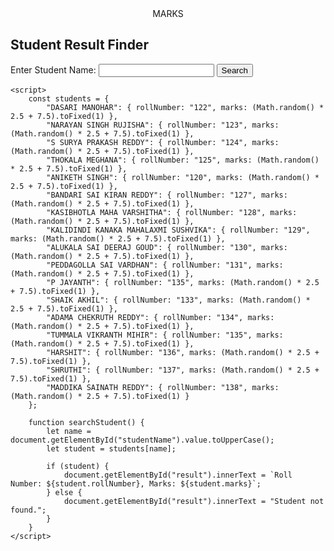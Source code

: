 <center>MARKS</center>
<!DOCTYPE html>
<html lang="en">
<head>
    <meta charset="UTF-8">
    <meta name="viewport" content="width=device-width, initial-scale=1.0">
    <title>Student Result Finder</title>
</head>
<body>
    <h2>Student Result Finder</h2>
    <label for="studentName">Enter Student Name:</label>
    <input type="text" id="studentName">
    <button onclick="searchStudent()">Search</button>
    <p id="result"></p>
    
    <script>
        const students = {
            "DASARI MANOHAR": { rollNumber: "122", marks: (Math.random() * 2.5 + 7.5).toFixed(1) },
            "NARAYAN SINGH RUJISHA": { rollNumber: "123", marks: (Math.random() * 2.5 + 7.5).toFixed(1) },
            "S SURYA PRAKASH REDDY": { rollNumber: "124", marks: (Math.random() * 2.5 + 7.5).toFixed(1) },
            "THOKALA MEGHANA": { rollNumber: "125", marks: (Math.random() * 2.5 + 7.5).toFixed(1) },
            "ANIKETH SINGH": { rollNumber: "120", marks: (Math.random() * 2.5 + 7.5).toFixed(1) },
            "BANDARI SAI KIRAN REDDY": { rollNumber: "127", marks: (Math.random() * 2.5 + 7.5).toFixed(1) },
            "KASIBHOTLA MAHA VARSHITHA": { rollNumber: "128", marks: (Math.random() * 2.5 + 7.5).toFixed(1) },
            "KALIDINDI KANAKA MAHALAXMI SUSHVIKA": { rollNumber: "129", marks: (Math.random() * 2.5 + 7.5).toFixed(1) },
            "ALUKALA SAI DEERAJ GOUD": { rollNumber: "130", marks: (Math.random() * 2.5 + 7.5).toFixed(1) },
            "PEDDAGOLLA SAI VARDHAN": { rollNumber: "131", marks: (Math.random() * 2.5 + 7.5).toFixed(1) },
            "P JAYANTH": { rollNumber: "135", marks: (Math.random() * 2.5 + 7.5).toFixed(1) },
            "SHAIK AKHIL": { rollNumber: "133", marks: (Math.random() * 2.5 + 7.5).toFixed(1) },
            "ADAMA CHEKRUTH REDDY": { rollNumber: "134", marks: (Math.random() * 2.5 + 7.5).toFixed(1) },
            "TUMMALA VIKRANTH MIHIR": { rollNumber: "135", marks: (Math.random() * 2.5 + 7.5).toFixed(1) },
            "HARSHIT": { rollNumber: "136", marks: (Math.random() * 2.5 + 7.5).toFixed(1) },
            "SHRUTHI": { rollNumber: "137", marks: (Math.random() * 2.5 + 7.5).toFixed(1) },
            "MADDIKA SAINATH REDDY": { rollNumber: "138", marks: (Math.random() * 2.5 + 7.5).toFixed(1) }
        };

        function searchStudent() {
            let name = document.getElementById("studentName").value.toUpperCase();
            let student = students[name];
            
            if (student) {
                document.getElementById("result").innerText = `Roll Number: ${student.rollNumber}, Marks: ${student.marks}`;
            } else {
                document.getElementById("result").innerText = "Student not found.";
            }
        }
    </script>
</body>
</html>

